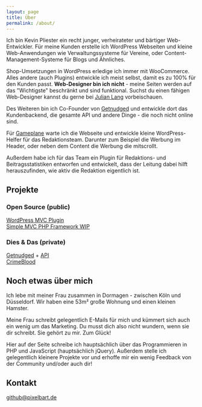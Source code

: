 ```yaml
---
layout: page
title: Über
permalink: /about/
---
```


Ich bin Kevin Pliester ein recht junger, verheirateter und bärtiger Web-Entwickler. Für meine Kunden erstelle ich WordPress Webseiten und kleine Web-Anwendungen wie Verwaltungssysteme für Vereine, oder Content-Management-Systeme für Blogs und Ähnliches.

Shop-Umsetzungen in WordPress erledige ich immer mit WooCommerce. Alles andere (auch Plugins) entwickle ich meist selbst, damit es zu 100% für den Kunden passt. **Web-Designer bin ich nicht** - meine Seiten werden auf das "Wichtigste" beschränkt und sind funktional. Suchst du einen fähigen Web-Designer kannst du gerne bei [Julian Lang](http://jl-webservice.de) vorbeischauen.

Des Weiteren bin ich Co-Founder von [Getnudged](https://getnudged.de) und entwickle dort das Kundenbackend, die gesamte API und andere Dinge - die noch nicht online sind.

Für [Gameplane](http://gameplane.de) warte ich die Webseite und entwickle kleine WordPress-Helfer für das Redaktionsteam. Darunter zum Beispiel die Werbung im Header, oder neben dem Content die Werbung die mitscrollt. 

Außerdem habe ich für das Team ein Plugin für Redaktions- und Beitragsstatistiken entworfen und entwickelt, dass der Leitung dabei hilft herauszufinden, wie aktiv die Redaktion eigentlich ist.

## Projekte

### Open Source (public)

[WordPress MVC Plugin](https://github.com/pixelbart/MVC)  
[Simple MVC PHP Framework WIP](https://github.com/pixelbart/framework)  

### Dies & Das (private)

[Getnudged](https://getnudged.de) + [API](http://docs.getnudged.apiary.io)  
[CrimeBlood](http://crimeblood.de)

## Noch etwas über mich

Ich lebe mit meiner Frau zusammen in Dormagen - zwischen Köln und Düsseldorf. Wir haben eine 53m² große Wohnung und einen kleinen Hamster.

Meine Frau schreibt gelegentlich E-Mails für mich und kümmert sich auch ein wenig um das Marketing. Du musst dich also nicht wundern, wenn sie dir schreibt. Sie gehört zu mir. Zum Glück!

Hier auf der Seite schreibe ich hauptsächlich über das Programmieren in PHP und JavaScript (hauptsächlich jQuery). Außerdem stelle ich gelegentlich kleinere Projekte vor und erhoffe mir ein wenig Feedback von der Community und/oder auch dir!

## Kontakt

[github@pixelbart.de](mailto:github@pixelbart.de)
